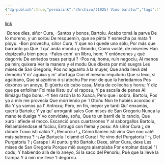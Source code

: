 ```yaml
---
{"dg-publish":true,"permalink":"/Archivo/(1925) Vino barato/","tags":["#Siglo_20","a1925","central","Fabricio","escrito","Gijón","poema","teatro"]}
---
```


[link](https://asturies.com/cavedaynava/vinob.txt)

-Bonos díes, siñor Cura,
-Santos y bonos, Bartolu. 
Acabo tomá la parva 
De lo moreno, y un sorbu 
De resquemín, que se pinta 
Y esmecha pa mata 'l pioyu.
-Bon provechu, siñor Cura, 
Y que no i quede uno solu, 
Por más que barrunto yo 
Que 'l qu' anda mondu y llirondu, 
Como vusté, de miseries 
Han depizcallu bien pocu.
-Fales com' un llibru, hom; 
Y entóncenes ¿ qué degorriu 
De enriedos traes periquí ?
-Pos ná, home, ruín negociu, 
Al menos pa mín; quixera 
Ver la manera y el modu 
Que dixera por mió suegra 
Les mises de San Gregoriu, 
Pos no aguanto á la muyer, 
Que anda llevá del demoñu 
Y m' aguixa y m' aforfuga 
Con el mesmu requiloriu 
Que si texo, sí agalbano, 
Que si azoñino ó si atochu 
Por mor de que la heriedamos 
Pos dexónos un anoyu, 
El güertu de cabo casa,
Meta de coliecha y horru; 
Y diz que pa enfolinar 
Foi más Ilistu qu' el raposu, 
Y pa sacalla de penes 
Al llimiagu fago bonu.
-Y tien razón la to Xuaca, 
Pero que i sobra, Bartolu, 
Pos ya a mín me provecía 
Que morriendo pe 'l Otoñu 
Non te hubiés acordao d' illa 
Y ya vamos pa l' Antroxu; 
Pero, en fin, meyor ye tardi 
Qu' enxamás, queríu Bartolu; 
Y ya qu' arroganti sales 
Con mises de San Gregoriu 
Nunca la mano te duelga 
Y vo convidate, soñu, 
Que to un barril de lo rancio, 
Que xuro i afiede el moco. 
Escanció unos cuartarones 
Y al saborgallos Bartolu, 
Rellambiéndose el focicu,
Entrugó con flema y posu:
Ah siñor Cura ¿ de dónde 
Traxo isti caldo ? ¡ Recorciu ! 
¿ Cómo llamen isti vino 
Que non caté más sabrosu ?
-¡ Ay Bartuelu ! clamó el Cura: 
i Ye vino del Purgatoriu !
-¿ Del Purgatoriu ? ¡ Carape ! 
Al puntu gritó Bartolu: 
Dexe, siñor Cura, dexe 
Les mises de San Gregoriu 
Porque míó suegra alampiaba 
Por empinar daqué ' l codu,
Y habiendo allá de lo aneyo,
Si la saco del Penoriu, 
Pué que la lleve la trampa
Y á mín me lleve 'I degorriu.